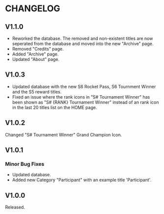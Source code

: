 # CHANGELOG


## V1.1.0
- Reworked the database. The removed and non-existent titles are now seperated from the database and moved into the new "Archive" page.
- Removed "Credits" page.
- Added "Archive" page.
- Updated "About" page.


## V1.0.3
- Updated database with the new S6 Rocket Pass, S6 Tournment Winner and the S5 reward titles.
- Fixed an issue where the rank icons in "S# Tournament Winner" has been shown as "S# \{RANK\} Tournament Winner" instead of an rank icon in the last 20 titles list on the HOME page.


## V1.0.2
Changed "S# Tournament Winner" Grand Champion Icon.  


## V1.0.1
### Minor Bug Fixes
- Updated database.
- Added new Category "Participant" with an example title 'Participant'.


## V1.0.0
Released.
